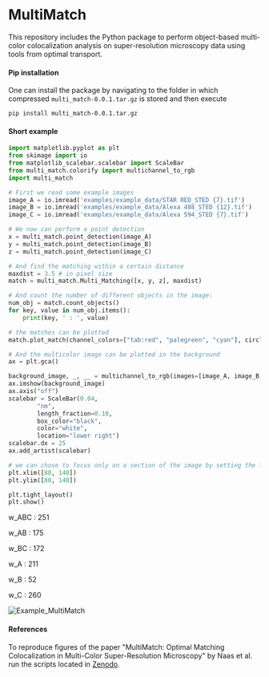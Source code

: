 # MultiMatch

This repository includes the Python package to perform object-based multi-color colocalization analysis on super-resolution microscopy data using tools from optimal transport.

#### Pip installation

One can install the package by navigating to the folder in which compressed `multi_match-0.0.1.tar.gz` is stored and then execute
```console
pip install multi_match-0.0.1.tar.gz
```

#### Short example

```python
import matplotlib.pyplot as plt
from skimage import io
from matplotlib_scalebar.scalebar import ScaleBar
from multi_match.colorify import multichannel_to_rgb
import multi_match

# First we read some example images
image_A = io.imread('examples/example_data/STAR RED_STED {7}.tif')
image_B = io.imread('examples/example_data/Alexa 488_STED {12}.tif')
image_C = io.imread('examples/example_data/Alexa 594_STED {7}.tif')

# We now can perform a point detection
x = multi_match.point_detection(image_A)
y = multi_match.point_detection(image_B)
z = multi_match.point_detection(image_C)

# And find the matching within a certain distance
maxdist = 3.5 # in pixel size
match = multi_match.Multi_Matching([x, y, z], maxdist)

# And count the number of different objects in the image:
num_obj = match.count_objects()
for key, value in num_obj.items():
    print(key, ' : ', value)

# the matches can be plotted
match.plot_match(channel_colors=["tab:red", "palegreen", "cyan"], circle_alpha=0.5)

# And the multicolor image can be plotted in the background
ax = plt.gca()

background_image, _, __ = multichannel_to_rgb(images=[image_A, image_B, image_C], cmaps=['pure_red','pure_green', 'pure_blue'])
ax.imshow(background_image)
ax.axis("off")
scalebar = ScaleBar(0.04,
        "nm",
        length_fraction=0.10,
        box_color="black",
        color="white",
        location="lower right")
scalebar.dx = 25
ax.add_artist(scalebar)

# we can chose to focus only on a section of the image by setting the limits 
plt.xlim([80, 140])
plt.ylim([80, 140])

plt.tight_layout()
plt.show()
```

w_ABC  :  251

w_AB  :  175

w_BC  :  172

w_A  :  211

w_B  :  52

w_C  :  260


![Example_MultiMatch](https://user-images.githubusercontent.com/72695751/202760361-afefdbbb-ea7b-4efe-b4bd-d014e76ac7ee.png)

#### References

To reproduce figures of the paper "MultiMatch: Optimal Matching Colocalization in Multi-Color Super-Resolution Microscopy" by Naas et al. run the scripts located in [Zenodo](https://doi.org/10.5281/zenodo.7221879).

